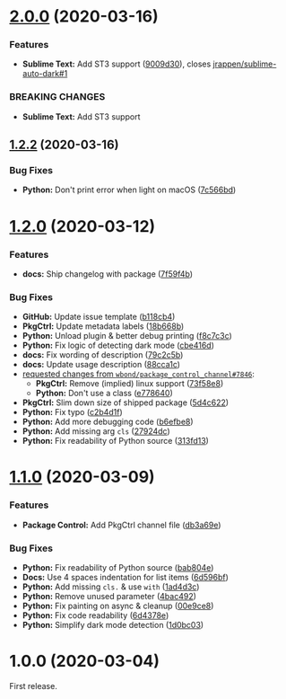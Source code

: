 # [2.0.0](https://github.com/jrappen/sublime-auto-dark/compare/1.2.2...2.0.0) (2020-03-16)


### Features

* **Sublime Text:** Add ST3 support ([9009d30](https://github.com/jrappen/sublime-auto-dark/commit/9009d30cdd4d74f1882bb4a0cb697d416d993474)), closes [jrappen/sublime-auto-dark#1](https://github.com/jrappen/sublime-auto-dark/issues/1)


### BREAKING CHANGES

* **Sublime Text:** Add ST3 support



## [1.2.2](https://github.com/jrappen/sublime-auto-dark/compare/1.2.0...1.2.2) (2020-03-16)

### Bug Fixes

* **Python:** Don't print error when light on macOS ([7c566bd](https://github.com/jrappen/sublime-auto-dark/commit/7c566bdda4460cd71d42730cd2ace4d929c7af0e))

# [1.2.0](https://github.com/jrappen/sublime-auto-dark/compare/1.1.0...1.2.0) (2020-03-12)

### Features

* **docs:** Ship changelog with package ([7f59f4b](https://github.com/jrappen/sublime-auto-dark/commit/7f59f4b517a187cb9fba2f015bcaf251a37e0402))

### Bug Fixes

* **GitHub:** Update issue template ([b118cb4](https://github.com/jrappen/sublime-auto-dark/commit/b118cb4dd91606afa2af6a0be05ab7cfab263b09))
* **PkgCtrl:** Update metadata labels ([18b668b](https://github.com/jrappen/sublime-auto-dark/commit/18b668b0a751b828d37464d4b63a14da06c25e54))
* **Python:** Unload plugin & better debug printing ([f8c7c3c](https://github.com/jrappen/sublime-auto-dark/commit/f8c7c3c74072f1890ef45d95da74b38dfab17dc5))
* **Python:** Fix logic of detecting dark mode ([cbe416d](https://github.com/jrappen/sublime-auto-dark/commit/cbe416d3eb26bb1fa4f1952ad035fa3539642583))
* **docs:** Fix wording of description ([79c2c5b](https://github.com/jrappen/sublime-auto-dark/commit/79c2c5b3263c39c8cfbd8581804468ecda19b154))
* **docs:** Update usage description ([88cca1c](https://github.com/jrappen/sublime-auto-dark/commit/88cca1cd8fdeb21d1bf59f721fe92a76eb35152d))
* [requested changes from `wbond/package_control_channel#7846`](https://github.com/wbond/package_control_channel/issues/7846#issuecomment-597317204):
    * **PkgCtrl:** Remove (implied) linux support ([73f58e8](https://github.com/jrappen/sublime-auto-dark/commit/73f58e8155f7495c74778e29f5c67894fd3ea5ec))
    * **Python:** Don't use a class ([e778640](https://github.com/jrappen/sublime-auto-dark/commit/e77864014a82785b4ee8d429fabeae2880f0ed3c))
* **PkgCtrl:** Slim down size of shipped package ([5d4c622](https://github.com/jrappen/sublime-auto-dark/commit/5d4c6224f91f1e4ae94684ff94d9932b763cec8c))
* **Python:** Fix typo ([c2b4d1f](https://github.com/jrappen/sublime-auto-dark/commit/c2b4d1fbbd85d9b44bed982991f3d26551ca7644))
* **Python:** Add more debugging code ([b6efbe8](https://github.com/jrappen/sublime-auto-dark/commit/b6efbe8db882fc6ce169866f7f702a4173e338cf))
* **Python:** Add missing arg `cls` ([27924dc](https://github.com/jrappen/sublime-auto-dark/commit/27924dcb790592ae75b5f1a52b142ca075e2388d))
* **Python:** Fix readability of Python source ([313fd13](https://github.com/jrappen/sublime-auto-dark/commit/313fd1370305993c0e4e7a71d0eeed73b7425198))

# [1.1.0](https://github.com/jrappen/sublime-auto-dark/compare/1.0.0...1.1.0) (2020-03-09)

### Features

* **Package Control:** Add PkgCtrl channel file ([db3a69e](https://github.com/jrappen/sublime-auto-dark/commit/db3a69ecdc3545c28f66f939b201b0bc3dfa9b67))

### Bug Fixes

* **Python:** Fix readability of Python source ([bab804e](https://github.com/jrappen/sublime-auto-dark/commit/bab804e5f1f87c9e89d3f4f83fd4b493064ca1a7))
* **Docs:** Use 4 spaces indentation for list items ([6d596bf](https://github.com/jrappen/sublime-auto-dark/commit/6d596bf3d96b47e5519b9522f2ee53ac9827e483))
* **Python:** Add missing `cls.` & use `with` ([1ad4d3c](https://github.com/jrappen/sublime-auto-dark/commit/1ad4d3c838bd2041a7a6c85a75b1d5d868a21206))
* **Python:** Remove unused parameter ([4bac492](https://github.com/jrappen/sublime-auto-dark/commit/4bac4929ab3e21fde0aca920a8cade938c271d12))
* **Python:** Fix painting on async & cleanup ([00e9ce8](https://github.com/jrappen/sublime-auto-dark/commit/00e9ce8e02a841d60bb0b5923cd46556d00c723c))
* **Python:** Fix code readability ([6d4378e](https://github.com/jrappen/sublime-auto-dark/commit/6d4378e3e3df52c9702e788ab44aa8f3db97d416))
* **Python:** Simplify dark mode detection ([1d0bc03](https://github.com/jrappen/sublime-auto-dark/commit/1d0bc039ecf0cb6501798044bcc40ebdd589528c))

# 1.0.0 (2020-03-04)

First release.
